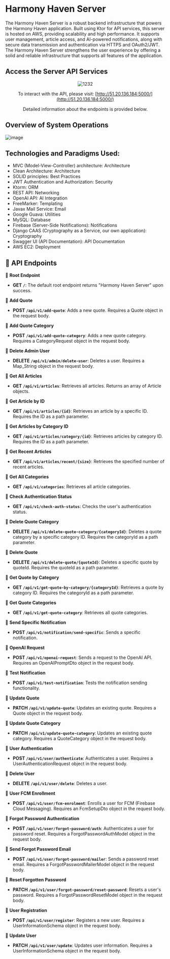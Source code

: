 # Harmony Haven Server 

The Harmony Haven Server is a robust backend infrastructure that powers the Harmony Haven application. Built using Ktor for API services, this server is hosted on AWS, providing scalability and high performance. It supports user management, article access, and AI-powered notifications, along with secure data transmission and authentication via HTTPS and OAuth2/JWT. The Harmony Haven Server strengthens the user experience by offering a solid and reliable infrastructure that supports all features of the application.

## Access the Server API Services

<div align="center">

![1232](https://github.com/user-attachments/assets/cc10eb17-3ccf-4365-a066-c21a341975db)

To interact with the API, please visit: [http://51.20.136.184:5000/](http://51.20.136.184:5000/)

Detailed information about the endpoints is provided below.

</div>

## Overview of System Operations

![image](https://github.com/erdemserhat/HarmonyHavenAndroidClient/assets/116950260/b02ad5f5-0154-48bf-a813-33b750f34397)

## Technologies and Paradigms Used:

- MVC (Model-View-Controller) architecture: Architecture
- Clean Architecture: Architecture
- SOLID principles: Best Practices
- JWT Authentication and Authorization: Security
- Ktorm: ORM
- REST API: Networking
- OpenAI API: AI Integration
- FreeMarker: Templating
- Javax Mail Service: Email
- Google Guava: Utilities
- MySQL: Database
- Firebase (Server-Side Notifications): Notifications
- Django CAAS (Cryptography as a Service, our own application): Cryptography
- Swagger UI (API Documentation): API Documentation
- AWS EC2: Deployment

## 📡 **API** Endpoints

📌 **Root Endpoint**
- **GET `/`**: The default root endpoint returns "Harmony Haven Server" upon success.

📌 **Add Quote**
- **POST `/api/v1/add-quote`**: Adds a new quote. Requires a Quote object in the request body.

📌 **Add Quote Category**
- **POST `/api/v1/add-quote-category`**: Adds a new quote category. Requires a CategoryRequest object in the request body.

📌 **Delete Admin User**
- **DELETE `/api/v1/admin/delete-user`**: Deletes a user. Requires a Map_String object in the request body.

📌 **Get All Articles**
- **GET `/api/v1/articles`**: Retrieves all articles. Returns an array of Article objects.

📌 **Get Article by ID**
- **GET `/api/v1/articles/{id}`**: Retrieves an article by a specific ID. Requires the ID as a path parameter.

📌 **Get Articles by Category ID**
- **GET `/api/v1/articles/category/{id}`**: Retrieves articles by category ID. Requires the ID as a path parameter.

📌 **Get Recent Articles**
- **GET `/api/v1/articles/recent/{size}`**: Retrieves the specified number of recent articles.

📌 **Get All Categories**
- **GET `/api/v1/categories`**: Retrieves all article categories.

📌 **Check Authentication Status**
- **GET `/api/v1/check-auth-status`**: Checks the user's authentication status.

📌 **Delete Quote Category**
- **DELETE `/api/v1/delete-quote-category/{categoryId}`**: Deletes a quote category by a specific category ID. Requires the categoryId as a path parameter.

📌 **Delete Quote**
- **DELETE `/api/v1/delete-quote/{quoteId}`**: Deletes a specific quote by quoteId. Requires the quoteId as a path parameter.

📌 **Get Quote by Category**
- **GET `/api/v1/get-quote-by-category/{categoryId}`**: Retrieves a quote by category ID. Requires the categoryId as a path parameter.

📌 **Get Quote Categories**
- **GET `/api/v1/get-quote-category`**: Retrieves all quote categories.

📌 **Send Specific Notification**
- **POST `/api/v1/notification/send-specific`**: Sends a specific notification.

📌 **OpenAI Request**
- **POST `/api/v1/openai-request`**: Sends a request to the OpenAI API. Requires an OpenAIPromptDto object in the request body.

📌 **Test Notification**
- **POST `/api/v1/test-notification`**: Tests the notification sending functionality.

📌 **Update Quote**
- **PATCH `/api/v1/update-quote`**: Updates an existing quote. Requires a Quote object in the request body.

📌 **Update Quote Category**
- **PATCH `/api/v1/update-quote-category`**: Updates an existing quote category. Requires a QuoteCategory object in the request body.

📌 **User Authentication**
- **POST `/api/v1/user/authenticate`**: Authenticates a user. Requires a UserAuthenticationRequest object in the request body.

📌 **Delete User**
- **DELETE `/api/v1/user/delete`**: Deletes a user.

📌 **User FCM Enrollment**
- **POST `/api/v1/user/fcm-enrolment`**: Enrolls a user for FCM (Firebase Cloud Messaging). Requires an FcmSetupDto object in the request body.

📌 **Forgot Password Authentication**
- **POST `/api/v1/user/forgot-password/auth`**: Authenticates a user for password reset. Requires a ForgotPasswordAuthModel object in the request body.

📌 **Send Forgot Password Email**
- **POST `/api/v1/user/forgot-password/mailer`**: Sends a password reset email. Requires a ForgotPasswordMailerModel object in the request body.

📌 **Reset Forgotten Password**
- **PATCH `/api/v1/user/forgot-password/reset-password`**: Resets a user's password. Requires a ForgotPasswordResetModel object in the request body.

📌 **User Registration**
- **POST `/api/v1/user/register`**: Registers a new user. Requires a UserInformationSchema object in the request body.

📌 **Update User**
- **PATCH `/api/v1/user/update`**: Updates user information. Requires a UserInformationSchema object in the request body.
